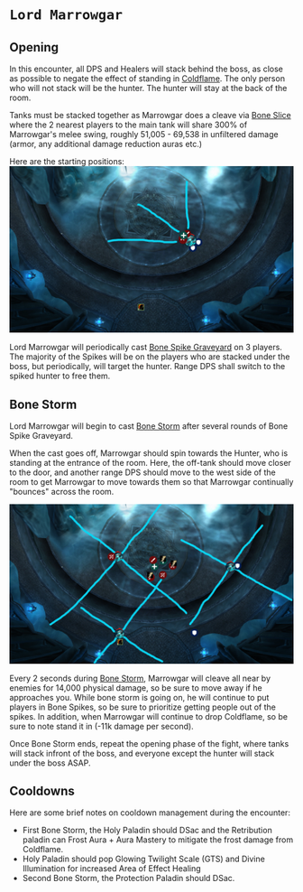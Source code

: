 
# `Lord Marrowgar`

## Opening
In this encounter, all DPS and Healers will stack behind the boss, 
as close as possible to negate the effect of standing in 
[Coldflame](https://www.wowhead.com/wotlk/spell=69146/coldflame).
The only person who will not stack will be the hunter. The hunter will stay at
the back of the room.

Tanks must be stacked together as Marrowgar does a cleave via 
[Bone Slice](https://www.wowhead.com/wotlk/spell=69055/bone-slice) where the
2 nearest players to the main tank will share 300% of Marrowgar's melee swing,
roughly 51,005 - 69,538 in unfiltered damage (armor, any additional damage 
reduction auras etc.)

Here are the starting positions:
![Starting Position Marrowgar](./img/marrow1.png)

Lord Marrowgar will periodically cast 
[Bone Spike Graveyard](https://www.wowhead.com/wotlk/spell=69057/bone-spike-graveyard)
on 3 players. The majority of the Spikes will be on the players who are stacked
under the boss, but periodically, will target the hunter. Range DPS shall switch
to the spiked hunter to free them.

## Bone Storm

Lord Marrowgar will begin to cast [Bone Storm](https://www.wowhead.com/wotlk/spell=69076/bone-storm) after several rounds of Bone Spike Graveyard.

When the cast goes off, Marrowgar should spin towards the Hunter, who is standing
at the entrance of the room. Here, the off-tank should move closer to the door,
and another range DPS should move to the west side of the room to get Marrowgar
to move towards them so that Marrowgar continually "bounces" across the room.

![Bone Storm Positions](./img/marrow2.png)

Every 2 seconds during
[Bone Storm](https://www.wowhead.com/wotlk/spell=69076/bone-storm), Marrowgar
will cleave all near by enemies for 14,000 physical damage, so be sure to move
away if he approaches you. While bone storm is going on, he will continue to 
put players in Bone Spikes, so be sure to prioritize getting people out of the
spikes. In addition, when Marrowgar will continue to drop Coldflame, so be
sure to note stand it in (-11k damage per second).

Once Bone Storm ends, repeat the opening phase of the fight, where tanks will
stack infront of the boss, and everyone except the hunter will stack under the
boss ASAP.

## Cooldowns

Here are some brief notes on cooldown management during the encounter:

- First Bone Storm, the Holy Paladin should DSac and the Retribution
paladin can Frost Aura + Aura Mastery to mitigate the frost damage from Coldflame.
- Holy Paladin should pop Glowing Twilight Scale (GTS) and Divine Illumination
for increased Area of Effect Healing
- Second Bone Storm, the Protection Paladin should DSac.
